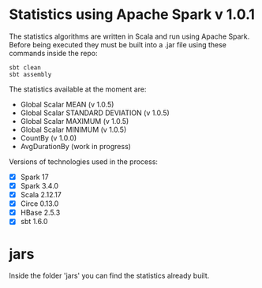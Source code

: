 # Statistics using Apache Spark v 1.0.1
The statistics algorithms are written in Scala and run using Apache Spark. Before being executed they must be built into a .jar file using these commands inside the repo:

    sbt clean
    sbt assembly

The statistics available at the moment are:

 - Global Scalar MEAN (v 1.0.5)
 - Global Scalar STANDARD DEVIATION (v 1.0.5)
 - Global Scalar MAXIMUM (v 1.0.5)
 - Global Scalar MINIMUM (v 1.0.5)
 - CountBy (v 1.0.0)
 - AvgDurationBy (work in progress)

Versions of technologies used in the process:
 
 - [x] Spark 17
 - [x] Spark 3.4.0
 - [x] Scala 2.12.17
 - [x] Circe 0.13.0
 - [x] HBase 2.5.3
 - [x] sbt 1.6.0

 # jars
 Inside the folder 'jars' you can find the statistics already built.
